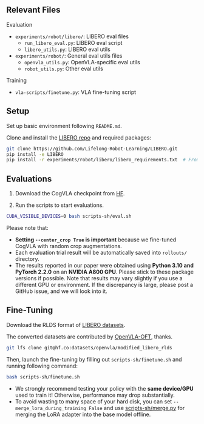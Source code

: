 ## Relevant Files

Evaluation
* `experiments/robot/libero/`: LIBERO eval files
  * `run_libero_eval.py`: LIBERO eval script
  * `libero_utils.py`: LIBERO eval utils
* `experiments/robot/`: General eval utils files
  * `openvla_utils.py`: OpenVLA-specific eval utils
  * `robot_utils.py`: Other eval utils

Training
* `vla-scripts/finetune.py`: VLA fine-tuning script


## Setup

Set up basic environment following `README.md`.

Clone and install the [LIBERO repo](https://github.com/Lifelong-Robot-Learning/LIBERO) and required packages:

```bash
git clone https://github.com/Lifelong-Robot-Learning/LIBERO.git
pip install -e LIBERO
pip install -r experiments/robot/libero/libero_requirements.txt  # From base dir
```

## Evaluations

1. Download the CogVLA checkpoint from [HF](https://github.com/JiuTian-VL/CogVLA).

2. Run the scripts to start evaluations.

```bash
CUDA_VISIBLE_DEVICES=0 bash scripts-sh/eval.sh
```

Please note that:

- **Setting `--center_crop True` is important** because we fine-tuned CogVLA with random crop augmentations.
- Each evaluation trial result will be automatically saved into `rollouts/` directory.
- The results reported in our paper were obtained using **Python 3.10 and PyTorch 2.2.0**
  on an **NVIDIA A800 GPU**. Please stick to these package versions if possible.
  Note that results may vary slightly if you use a different GPU or environment. If the discrepancy is large,
  please post a GitHub issue, and we will look into it.

## Fine-Tuning

Download the RLDS format of [LIBERO datasets](https://huggingface.co/datasets/openvla/modified_libero_rlds).

The converted datasets are contributed by [OpenVLA-OFT](https://github.com/moojink/openvla-oft), thanks.

```bash
git lfs clone git@hf.co:datasets/openvla/modified_libero_rlds
```

Then, launch the fine-tuning by filling out `scripts-sh/finetune.sh` and running following command:

```bash
bash scripts-sh/finetune.sh
```

- We strongly recommend testing your policy with the **same device/GPU** used to train it! Otherwise, performance may drop substantially. 
- To avoid wasting to many space of your hard disk, you can set `--merge_lora_during_training False` and use [scripts-sh/merge.py](scripts-sh/merge.py) for merging the LoRA adapter into the base model offline.
